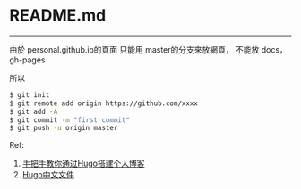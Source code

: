 # README.md

---

由於 personal.github.io的頁面
只能用 master的分支來放網頁，
不能放 docs，gh-pages

所以

```bash
$ git init
$ git remote add origin https://github.com/xxxx
$ git add -A
$ git commit -m "first commit"
$ git push -u origin master
```




Ref:
1. [手把手教你通过Hugo搭建个人博客](http://www.jianshu.com/p/475110a1c811)
2. [Hugo中文文件](http://www.gohugo.org/doc/tutorials/github-pages-blog/)
